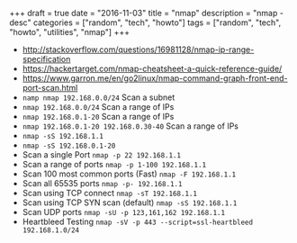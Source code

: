+++
draft = true
date = "2016-11-03"
title = "nmap"
description = "nmap - desc"
categories = ["random", "tech", "howto"]
tags = ["random", "tech", "howto", "utilities", "nmap"]
+++

* http://stackoverflow.com/questions/16981128/nmap-ip-range-specification
* https://hackertarget.com/nmap-cheatsheet-a-quick-reference-guide/
* https://www.garron.me/en/go2linux/nmap-command-graph-front-end-port-scan.html
* `namp nmap 192.168.0.0/24` Scan a subnet
* `nmap 192.168.0.0/24` Scan a range of IPs
* `nmap 192.168.0.1-20` Scan a range of IPs
* `nmap 192.168.0.1-20 192.168.0.30-40` Scan a range of IPs
* `nmap -sS 192.168.1.1`
* `nmap -sS 192.168.0.1-20`
* Scan a single Port `nmap -p 22 192.168.1.1`
* Scan a range of ports `nmap -p 1-100 192.168.1.1`
* Scan 100 most common ports (Fast) `nmap -F 192.168.1.1`
* Scan all 65535 ports `nmap -p- 192.168.1.1`
* Scan using TCP connect `nmap -sT 192.168.1.1`
* Scan using TCP SYN scan (default) `nmap -sS 192.168.1.1`
* Scan UDP ports `nmap -sU -p 123,161,162 192.168.1.1`
* Heartbleed Testing `nmap -sV -p 443 --script=ssl-heartbleed 192.168.1.0/24`